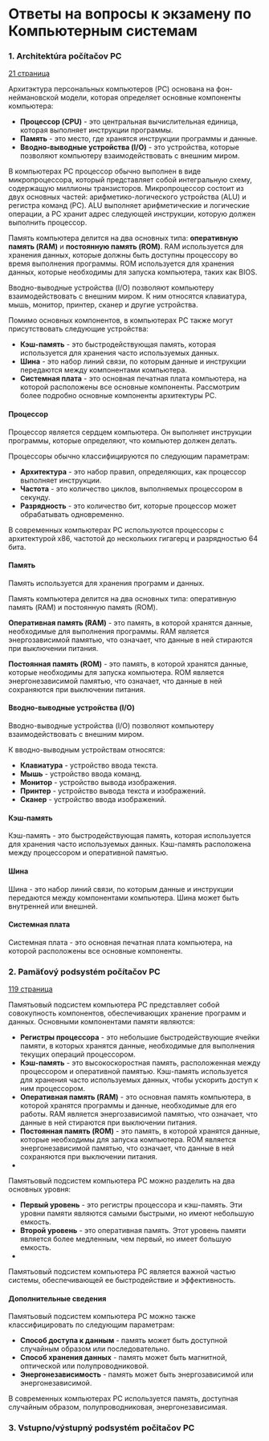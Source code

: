 # Ответы на вопросы к экзамену по Компьютерным системам

### 1. Architektúra počítačov PC 

[21 страница](http://matlab.fei.tuke.sk/psvr/subory/literatura/snorek.pdf)

Архитэктура персональных компьютеров (PC) основана на фон-неймановской модели, которая определяет основные компоненты компьютера:

- **Процессор (CPU)** - это центральная вычислительная единица, которая выполняет инструкции программы.
- **Память** - это место, где хранятся инструкции программы и данные.
- **Вводно-выводные устройства (I/O)** - это устройства, которые позволяют компьютеру взаимодействовать с внешним миром.

В компьютерах PC процессор обычно выполнен в виде микропроцессора, который представляет собой интегральную схему, содержащую миллионы транзисторов. Микропроцессор состоит из двух основных частей: арифметико-логического устройства (ALU) и регистра команд (PC). ALU выполняет арифметические и логические операции, а PC хранит адрес следующей инструкции, которую должен выполнить процессор.

Память компьютера делится на два основных типа: **оперативную память (RAM)** и **постоянную память (ROM)**. RAM используется для хранения данных, которые должны быть доступны процессору во время выполнения программы. ROM используется для хранения данных, которые необходимы для запуска компьютера, таких как BIOS.

Вводно-выводные устройства (I/O) позволяют компьютеру взаимодействовать с внешним миром. К ним относятся клавиатура, мышь, монитор, принтер, сканер и другие устройства.

Помимо основных компонентов, в компьютерах PC также могут присутствовать следующие устройства:

- **Кэш-память** - это быстродействующая память, которая используется для хранения часто используемых данных.
- **Шина** - это набор линий связи, по которым данные и инструкции передаются между компонентами компьютера.
- **Системная плата** - это основная печатная плата компьютера, на которой расположены все основные компоненты.
Рассмотрим более подробно основные компоненты архитектуры PC.

#### Процессор

Процессор является сердцем компьютера. Он выполняет инструкции программы, которые определяют, что компьютер должен делать.

Процессоры обычно классифицируются по следующим параметрам:

- **Архитектура** - это набор правил, определяющих, как процессор выполняет инструкции.
- **Частота** - это количество циклов, выполняемых процессором в секунду.
- **Разрядность** - это количество бит, которые процессор может обрабатывать одновременно.

В современных компьютерах PC используются процессоры с архитектурой x86, частотой до нескольких гигагерц и разрядностью 64 бита.

#### Память

Память используется для хранения программ и данных.

Память компьютера делится на два основных типа: оперативную память (RAM) и постоянную память (ROM).

**Оперативная память (RAM)** - это память, в которой хранятся данные, необходимые для выполнения программы. RAM является энергозависимой памятью, что означает, что данные в ней стираются при выключении питания.

**Постоянная память (ROM)** - это память, в которой хранятся данные, которые необходимы для запуска компьютера. ROM является энергонезависимой памятью, что означает, что данные в ней сохраняются при выключении питания.

#### Вводно-выводные устройства (I/O)

Вводно-выводные устройства (I/O) позволяют компьютеру взаимодействовать с внешним миром.

К вводно-выводным устройствам относятся:

- **Клавиатура** - устройство ввода текста.
- **Мышь** - устройство ввода команд.
- **Монитор** - устройство вывода изображения.
- **Принтер** - устройство вывода текста и изображений.
- **Сканер** - устройство ввода изображений.

#### Кэш-память

Кэш-память - это быстродействующая память, которая используется для хранения часто используемых данных. Кэш-память расположена между процессором и оперативной памятью.

#### Шина

Шина - это набор линий связи, по которым данные и инструкции передаются между компонентами компьютера. Шина может быть внутренней или внешней.

#### Системная плата

Системная плата - это основная печатная плата компьютера, на которой расположены все основные компоненты.

### 2. Pamäťový podsystém počítačov PC

[119 страница](http://matlab.fei.tuke.sk/psvr/subory/literatura/snorek.pdf)

Памятьовый подсистем компьютера PC представляет собой совокупность компонентов, обеспечивающих хранение программ и данных. Основными компонентами памяти являются:

- **Регистры процессора** - это небольшие быстродействующие ячейки памяти, в которых хранятся данные, необходимые для выполнения текущих операций процессором.
- **Кэш-память** - это высокоскоростная память, расположенная между процессором и оперативной памятью. Кэш-память используется для хранения часто используемых данных, чтобы ускорить доступ к ним процессором.
- **Оперативная память (RAM)** - это основная память компьютера, в которой хранятся программы и данные, необходимые для его работы. RAM является энергозависимой памятью, что означает, что данные в ней стираются при выключении питания.
- **Постоянная память (ROM)** - это память, в которой хранятся данные, которые необходимы для запуска компьютера. ROM является энергонезависимой памятью, что означает, что данные в ней сохраняются при выключении питания.
- 
Памятьовый подсистем компьютера PC можно разделить на два основных уровня:

- **Первый уровень** - это регистры процессора и кэш-память. Эти уровни памяти являются самыми быстрыми, но имеют небольшую емкость.
- **Второй уровень** - это оперативная память. Этот уровень памяти является более медленным, чем первый, но имеет большую емкость.
- 
Памятьовый подсистем компьютера PC является важной частью системы, обеспечивающей ее быстродействие и эффективность.

#### Дополнительные сведения

Памятьовый подсистем компьютера PC можно также классифицировать по следующим параметрам:

- **Способ доступа к данным** - память может быть доступной случайным образом или последовательно.
- **Способ хранения данных** - память может быть магнитной, оптической или полупроводниковой.
- **Энергонезависимость** - память может быть энергозависимой или энергонезависимой.

В современных компьютерах PC используется память, доступная случайным образом, полупроводниковая, энергонезависимая.

### 3. Vstupno/výstupný podsystém počitačov PC
